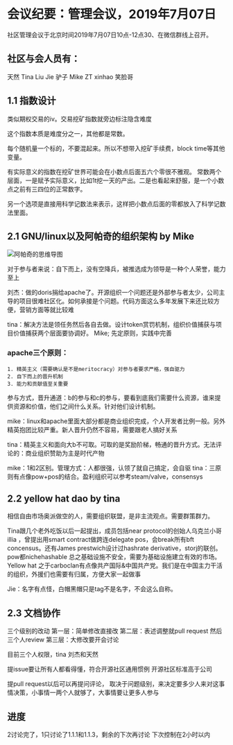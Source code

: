 
# 会议纪要：管理会议，2019年7月07日
社区管理会议于北京时间2019年7月07日10点-12点30、在微信群线上召开。

## 社区与会人员有：
天然
Tina
Liu Jie
驴子
Mike
ZT
xinhao
笑脸哥


## 1.1 指数设计

类似期权交易的iv。交易挖矿指数就旁边标注隐含难度

这个指数本质是难度分之一，其他都是常数。

每个随机量一个标的，不要混起来。所以不想带入挖矿手续费，block time等其他变量。

有实际意义的指数在挖矿世界可能会在小数点后面五六个零很不雅观。
常数两个层面，一是赋予实际意义，比如1t挖一天的产出。二是也看起来舒服，是一个小数点之前有三四位的正常数字。

另一个选项是直接用科学记数法来表示，这样把小数点后面的零都放入了科学记数法里面。


## 2.1 GNU/linux以及阿帕奇的组织架构 by Mike

![阿帕奇的思维导图](https://github.com/carboclan/pm/blob/master/微信图片_20190708021115.png)

对于参与者来说：自下而上，没有空降兵，被推选成为领导是一种个人荣誉，能力至上

刘杰：做的doris捐给apache了。开源组织一个问题还是外部参与者太少，公司主导的项目很难社区化。如何承接是个问题。代码方面这么多年发展下来还比较方便，营销方面等就比较难

tina：解决方法是领任务然后各自去做。设计token赏罚机制，组织价值捕获与项目价值捕获两个层面要协调好。
Mike; 先定原则，实践中完善

### apache三个原则：
	1. 精英主义（需要确认是不是meritocracy）对参与者要求严格，强自驱力
	2. 自下而上的晋升机制
	3. 能力和贡献值至关重要

参与方式，晋升通道：b的参与和c的参与，要看到底我们需要什么资源，谁来提供资源和价值，他们之间什么关系。针对他们设计机制。

mike：linux和apache里面大部分都是商业组织完成，个人开发者比例一般。另外精英抱团比较严重。新人晋升仍然不容易，需要跟老人搞好关系

tina：精英主义和面向大b不可取。可取的是奖励阶梯，畅通的晋升方式。无法评论的：商业组织赞助为主是时代产物

mike：1和2区别。管理方式：人都很强，认领了就自己搞定，会自驱
tina：三原则有点像pow+pos的结合。盈利组织可以参考steam/valve，consensys

## 2.2 yellow hat dao by tina
相信自由市场奥派做空的人，需要组织联盟，是非主流观点。需要群策群力。

Tina跟几个老外吃饭以后一起提出，成员包括near protocol的创始人乌克兰小哥illia ，曾提出用smart contract做跨连delegate pos，会break所有bft concensus。还有James prestwich设计过hashrate derivative，storj的联创。pow都nichehashable
总之基础设施不安全，需要为基础设施建立有效的市场。
Yellow hat 之于carboclan有点像共产国际&中国共产党。我们是在中国主力干活的组织，外援们也需要有归属，方便大家一起做事

Jie：名字有点怪，白帽黑帽只是tag不是名字，不会这么自称。

## 2.3 文档协作
三个级别的改动
第一层：简单修改直接改
第二层：表述调整就pull request 然后三个人review
第三层：大修改要开会讨论

目前三个人权限，tina 刘杰和天然

提issue要让所有人都看得懂，符合开源社区通用惯例
开源社区标准高于公司

提pull request以后可以再提问评论，
取决于问题级别，来决定要多少人来对这事情决策，小事情一两个人就够了，大事情要让更多人参与


## 进度
2讨论完了，1只讨论了1.1.1和1.1.3，剩余的下次再讨论
下次控制在2小时以内
